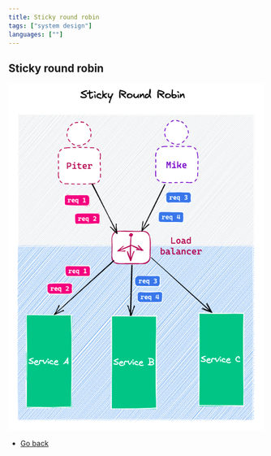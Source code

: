 ```yaml
---
title: Sticky round robin
tags: ["system design"]
languages: [""]
---
```


## Sticky round robin

![Sticky round robin](https://raw.githubusercontent.com/AndersDeath/holy-theory/main/images/19-sticky-round-robin.png)

- [Go back](../readme.md)
